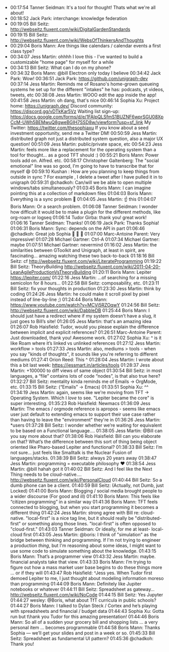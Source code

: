 - 00:17:54	Tanner Seidman:	It's a tool for thought! Thats what we're all about!
- 00:18:52	Jack Park:	interchange: knowledge federation
- 00:19:05	Bill Seitz:	http://webseitz.fluxent.com/wiki/DigitalGardenStandards
- 00:19:15	Bill Seitz:	http://webseitz.fluxent.com/wiki/WebsOfThinkersAndThoughts
- 00:29:04	Boris Mann:	Are things like calendars / calendar events a first class type?
- 00:34:07	Jess Martin:	ohhhh I love this - I've wanted to build a customizable "home page" for myself for a while
- 00:34:13	Bill Seitz:	What can I do on my phone?
- 00:34:32	Boris Mann:	@bill Electron only today I believe
  00:34:42	Jack Park:	Wow!
  00:36:51	Jack Park:	https://github.com/unigraph-dev
  00:37:14	Jess Martin:	Reminds me of Rosano's home-grown queueing systems he set up for the different "intakes" he has: podcasts, yt videos, tweets, etc
  00:38:08	Jess Martin:	WOOO edit the app inside the app!
  00:41:58	Jess Martin:	oh dang, that's nice
  00:46:14	Sophia Xu:	Project home: https://unigraph.dev/
  Discord community: https://discord.gg/vDTkKar5Vz
  Waiting list sign-up: https://docs.google.com/forms/d/e/1FAIpQLSfmS1BUZNF6wprSGU08XpCcM-UWh5BEMwuQ8gweBGIH7SSD8w/viewform?usp=sf_link
  My Twitter: https://twitter.com/thesophiaxu
  If you know about a seed investment opportunity, send me a Twitter DM!
  00:50:59	Jess Martin:	distributed graph not just a distributed system question, also a major UX question!
  00:51:09	Jess Martin:	public/private space, etc
  00:54:23	Jess Martin:	feels more like a replacement for the operating system than a tool for thought... as a good TFT should :)
  00:55:21	Boris Mann:	Power tools add on. Alfred. etc.
  00:58:17	Christopher Galtenberg:	The "social emotional" line was so good, I'm going to have to transcribe that for myself 😄
  00:59:10	Kushan :	How are you planning to keep things from outside in sync ? For example , I delete a tweet after I have pulled it in to unigraph
  00:59:31	@chadkoh:	Can/will we be able to open multiple windows/tabs simultaneously?
  01:03:45	Boris Mann:	I can imagine pointing this at a collection of markdown files
  01:04:03	Boris Mann:	Everything is a sync problem 🙂
  01:04:05	Jess Martin:	☝️ this
  01:04:07	Boris Mann:	Or a search problem.
  01:06:08	Tanner Seidman:	I wonder how difficult it would be to make a plugin for the different methods, like org-roam or logseq
  01:06:14	Tudor Girba:	thank you! great work!
  01:06:16	Tanner Seidman:	Thanks!
  01:06:19	Jack Park:	Thanks Sophia!
  01:06:31	Boris Mann:	Sync: depends on the API in part
  01:06:46	@chadkoh:	Great job Sophia 👏 👏 👏
  01:07:00	Marc-Antoine Parent:	Very impressive!
  01:07:28	Michael Gartner:	Ctrl-A
  01:07:34	Michael Gartner:	maybe
  01:07:51	Michael Gartner:	nevermind
  01:16:02	Jess Martin:	the similarities between GToolkit and Unigraph, at least in spirit, are fascinating... amazing watching these two back-to-back
  01:18:16	Bill Seitz:	cf http://webseitz.fluxent.com/wiki/LiterateProgramming
  01:19:22	Bill Seitz:	TheoryBuilding http://webseitz.fluxent.com/wiki/2011-04-20-LeanAgileProductionVsTheoryBuilding
  01:20:11	Boris Mann:	Lepiter https://lepiter.com/
  01:22:16	Jess Martin:	...of searching for a missing semicolon for 8 hours...
  01:22:58	Bill Seitz:	composability, etc.
  01:23:11	Bill Seitz:	fix your thoughts in production
  01:23:30	Jess Martin:	think by coding
  01:24:26	Jess Martin:	he could make it scroll pixel by pixel instead of line-by-line ;)
  01:24:44	Boris Mann:	https://www.youtube.com/watch?v=MCVj5RZOqwY
  01:24:56	Bill Seitz:	http://webseitz.fluxent.com/wiki/DabbleDB
  01:25:44	Boris Mann:	I should just have a redirect where if my system doesn’t have a slug, it just goes to Bill’s site!
  01:26:05	Jess Martin:	that's an amazing idea
  01:26:07	Rob Haisfield:	Tudor, would you please explain the difference between implicit and explicit references?
  01:26:51	Marc-Antoine Parent:	Just downloaded, thank you! Awesome work.
  01:27:02	Sophia Xu:	^ is it like Roam where it’s linked vs unlinked references
  01:27:12	Jess Martin:	workflow > tools
  01:27:33	Jess Martin:	also, mediums > tools - when you say "kinds of thoughts", it sounds like you're referring to different mediums
  01:27:41	Orion Reed:	This ^
  01:28:04	Jess Martin:	I wrote about this a bit last week: https://jessmart.in/articles/tools
  01:28:37	Jess Martin:	+100000 to diff views of same object
  01:30:54	Bill Seitz:	in most languages, a “file” contains lots of code “nodes”, is that also true here?
  01:32:27	Bill Seitz:	mentality kinda reminds me of Emails → OrgMode, etc.
  01:33:15	Bill Seitz:	(“Emails” → Emacs)
  01:33:51	Sophia Xu:	^^
  01:34:19	Jess Martin:	again, seems like we're moving from TFT -> Operating System. Which I *love* to see. "Lepiter became the core" is super interesting.
  01:35:23	Rob Haisfield:	Newmacs
  01:36:09	Jess Martin:	The emacs / orgmode reference is apropos - seems like emacs user just default to extending emacs to support their use case rather than having to leave the "environment" they're in
  01:36:26	Jess Martin:	*users
  01:37:28	Bill Seitz:	I wonder whether we’re waiting for equivalent to be based on a Functional language….
  01:38:05	Jess Martin:	@Bill can you say more about that?
  01:38:06	Rob Haisfield:	Bill can you elaborate on that? What’s the difference between this sort of thing being object oriented like Pharo-based Lepiter and functional?
  01:38:33	Bill Seitz:	I’m not sure… just feels like Smalltalk is the Nuclear Fusion of languages/stacks.
  01:38:39	Bill Seitz:	always 20 years away
  01:38:47	Jess Martin:	programming = executable philosophy ❤️
  01:38:54	Jess Martin:	@bill hahah got it
  01:40:02	Bill Seitz:	And I feel like the Next Thing needs to be cloud-native…. http://webseitz.fluxent.com/wiki/PersonalCloud
  01:40:44	Bill Seitz:	So a dumb phone can be a client.
  01:40:59	Bill Seitz:	(Actually, not Dumb, just Locked)
  01:41:00	Boris Mann:	Blogging / social media brought people to a wider discourse (For good and ill)
  01:41:10	Boris Mann:	This feels like “citizen programming” in a similar way
  01:41:36	Boris Mann:	TFT feels connected to blogging, but when you start programming it becomes a different thing
  01:42:24	Jess Martin:	strong agree with Bill re: cloud-native. "local-first" is a nice tag line, but it should really be "distributed-first" or something along those lines. "local-first" is often opposed to "cloud-first."
  01:43:03	Tanner Seidman:	Or ideally, for me at least- local-cloud first
  01:43:05	Jess Martin:	@boris: I think of "simulation" as the bridge between thinking and programming. If I'm not trying to engineer a production _thing_, but I'm reasoning about some ideas, I might want to use some code to simulate something about the knowledge.
  01:43:15	Boris Mann:	That’s a programmer view
  01:43:32	Jess Martin:	maybe. financial analysts take that view.
  01:43:33	Boris Mann:	I’m trying to figure out how a mass market user base begins to do these things more … or if they will
  01:43:47	Rob Haisfield:	^Jess yes. When Tudor first demoed Lepiter to me, I just thought about modeling information moreso than programming
  01:44:09	Boris Mann:	Definitely like Jupiter notebooks or whatever
  01:44:11	Bill Seitz:	Spreadsheet as gateway… http://webseitz.fluxent.com/wiki/NoCode
  01:44:15	Bill Seitz:	Yes Jupyter
  01:44:27	wesley:	@Boris, what about TfT curricula in public schools?
  01:44:27	Boris Mann:	I talked to Dylan Steck / Cortex and he’s playing with spreadsheets and financial / budget data
  01:44:43	Sophia Xu:	Gotta run but t\hank you Tudor for this amazing presentation!
  01:44:46	Boris Mann:	So all of a sudden your grocery bill and shopping lists … a very personal item … becomes programmable
  01:44:58	Boris Mann:	Thanks Sophia — we’ll get your slides and post in a week or so.
  01:45:33	Bill Seitz:	Spreadsheet as fundamental UI pattern?
  01:45:36	@chadkoh:	Thank you!